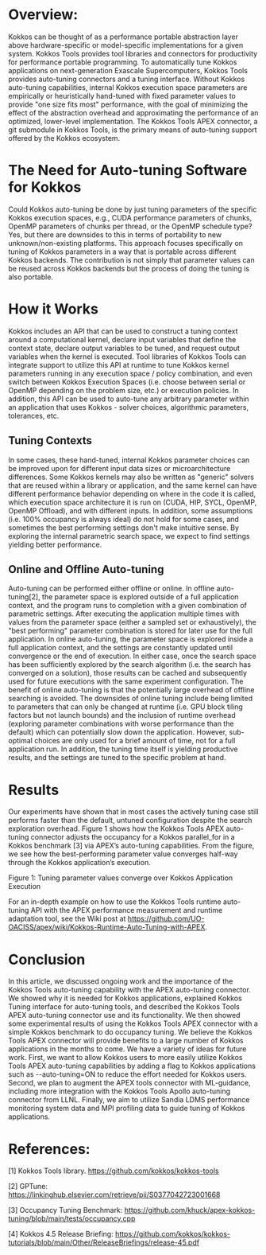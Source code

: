 

# Overview: 

Kokkos can be thought of as a performance portable abstraction layer above hardware-specific or model-specific implementations for a given system. Kokkos Tools provides tool libraries and connectors for productivity for performance portable programming. To automatically tune Kokkos applications on next-generation Exascale Supercomputers, Kokkos Tools provides auto-tuning connectors and a tuning interface. 
Without Kokkos auto-tuning capabilities, internal Kokkos execution space parameters are empirically or heuristically hand-tuned with fixed parameter values to provide "one size fits most" performance, with the goal of minimizing the effect of the abstraction overhead and approximating the performance of an optimized, lower-level implementation. The Kokkos Tools APEX connector, a git submodule in Kokkos Tools, is the primary means of auto-tuning support offered by the Kokkos ecosystem. 

# The Need for Auto-tuning Software for Kokkos

Could Kokkos auto-tuning be done by just tuning parameters of the specific Kokkos execution spaces, e.g., CUDA performance parameters of chunks, OpenMP parameters of chunks per thread, or the OpenMP schedule type? Yes, but there are downsides to this in terms of portability to new unknown/non-existing platforms. This approach focuses specifically on tuning of Kokkos parameters in a way that is portable across different Kokkos backends. The contribution is not simply that parameter values can be reused across Kokkos backends but the process of doing the tuning is also portable.

# How it Works
Kokkos includes an API that can be used to construct a tuning context around a computational kernel, declare input variables that define the context state, declare output variables to be tuned, and request output variables when the kernel is executed. Tool libraries of Kokkos Tools can integrate support to utilize this API at runtime to tune Kokkos kernel parameters running in any execution space / policy combination, and even switch between Kokkos Execution Spaces (i.e. choose between serial or OpenMP depending on the problem size, etc.) or execution policies. In addition, this API can be used to auto-tune any arbitrary parameter within an application that uses Kokkos - solver choices, algorithmic parameters, tolerances, etc.

## Tuning Contexts 
In some cases, these hand-tuned, internal Kokkos parameter choices can be improved upon for different input data sizes or microarchitecture differences. Some Kokkos kernels may also be written as "generic" solvers that are reused within a library or application, and the same kernel can have different performance behavior depending on where in the code it is called, which execution space architecture it is run on (CUDA, HIP, SYCL, OpenMP, OpenMP Offload), and with different inputs. In addition, some assumptions (i.e. 100% occupancy is always ideal) do not hold for some cases, and sometimes the best performing settings don't make intuitive sense. By exploring the internal parametric search space, we expect to find settings yielding better performance.

## Online and Offline Auto-tuning
Auto-tuning can be performed either offline or online. In offline auto-tuning[2], the parameter space is explored outside of a full application context, and the program runs to completion with a given combination of parametric settings. After executing the application multiple times with values from the parameter space (either a sampled set or exhaustively), the "best performing" parameter combination is stored for later use for the full application. In online auto-tuning, the parameter space is explored inside a full application context, and the settings are constantly updated until convergence or the end of execution. In either case, once the search space has been sufficiently explored by the search algorithm (i.e. the search has converged on a solution), those results can be cached and subsequently used for future executions with the same experiment configuration. The benefit of online auto-tuning is that the potentially large overhead of offline searching is avoided. The downsides of online tuning include being limited to parameters that can only be changed at runtime (i.e. GPU block tiling factors but not launch bounds) and the inclusion of runtime overhead (exploring parameter combinations with worse performance than the default) which can potentially slow down the application. However, sub-optimal choices are only used for a brief amount of time, not for a full application run. In addition, the tuning time itself is yielding productive results, and the settings are tuned to the specific problem at hand. 

# Results

Our experiments have shown that in most cases the actively tuning case still performs faster than the default, untuned configuration despite the search exploration overhead. Figure 1 shows  how the Kokkos Tools APEX auto-tuning connector adjusts the occupancy for a Kokkos parallel_for in a Kokkos benchmark [3] via APEX’s auto-tuning capabilities. From the figure, we see how the best-performing parameter value converges half-way through the Kokkos application’s execution.

Figure 1: Tuning parameter values converge over Kokkos Application Execution 
 
For an in-depth example on how to use the Kokkos Tools runtime auto-tuning API with the APEX performance measurement and runtime adaptation tool, see the Wiki post at https://github.com/UO-OACISS/apex/wiki/Kokkos-Runtime-Auto-Tuning-with-APEX.




# Conclusion

In this article, we discussed ongoing work and the importance of the Kokkos Tools auto-tuning capability with the APEX auto-tuning connector. We showed why it is needed for Kokkos applications, explained Kokkos Tuning interface for auto-tuning tools, and described the Kokkos Tools APEX auto-tuning connector use and its functionality. We then showed some experimental results of using the Kokkos Tools APEX connector with a simple Kokkos benchmark to do occupancy tuning. We believe the Kokkos Tools APEX connector will provide benefits to a large number of Kokkos applications in the months to come. We have a variety of ideas for future work. First, we want to allow Kokkos users to more easily utilize Kokkos Tools APEX auto-tuning capabilities by adding a flag to Kokkos applications such as --auto-tuning=ON to reduce the effort needed for Kokkos users. Second, we plan to augment the APEX tools connector with ML-guidance, including more integration with the Kokkos Tools Apollo auto-tuning connector from LLNL. Finally, we aim to utilize Sandia LDMS performance monitoring system data and MPI profiling data to guide tuning of Kokkos applications.

# References: 

[1] Kokkos Tools library. https://github.com/kokkos/kokkos-tools

[2] GPTune: https://linkinghub.elsevier.com/retrieve/pii/S0377042723001668

[3] Occupancy Tuning Benchmark: https://github.com/khuck/apex-kokkos-tuning/blob/main/tests/occupancy.cpp 

[4] Kokkos 4.5 Release Briefing: https://github.com/kokkos/kokkos-tutorials/blob/main/Other/ReleaseBriefings/release-45.pdf
